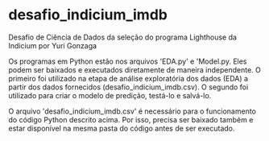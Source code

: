 # desafio_indicium_imdb
Desafio de Ciência de Dados da seleção do programa Lighthouse da Indicium
por Yuri Gonzaga

Os programas em Python estão nos arquivos 'EDA.py' e 'Model.py. Eles podem ser baixados e executados diretamente de maneira independente. O primeiro foi utilizado na etapa de análise exploratória dos dados (EDA) a partir dos dados fornecidos (desafio_indicium_imdb.csv). O segundo foi utilizado para criar o modelo de predição, testá-lo e salvá-lo.

O arquivo 'desafio_indicium_imdb.csv' é necessário para o funcionamento do código Python descrito acima. Por isso, precisa ser baixado também e estar disponível na mesma pasta do código antes de ser executado.

